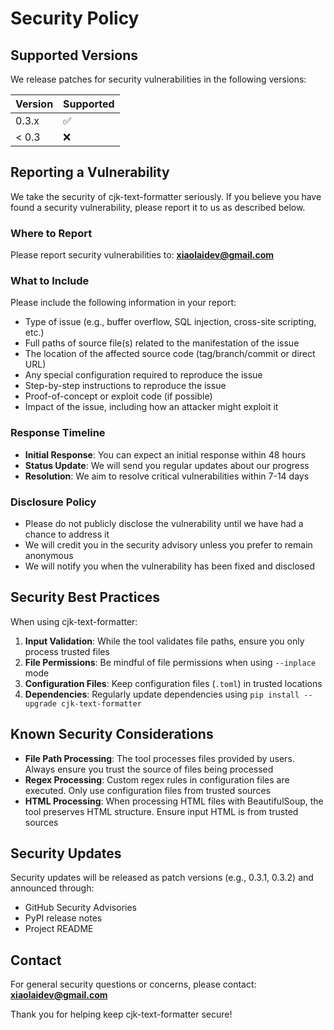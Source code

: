 # Security Policy

## Supported Versions

We release patches for security vulnerabilities in the following versions:

| Version | Supported          |
| ------- | ------------------ |
| 0.3.x   | :white_check_mark: |
| < 0.3   | :x:                |

## Reporting a Vulnerability

We take the security of cjk-text-formatter seriously. If you believe you have found a security vulnerability, please report it to us as described below.

### Where to Report

Please report security vulnerabilities to:
**xiaolaidev@gmail.com**

### What to Include

Please include the following information in your report:

- Type of issue (e.g., buffer overflow, SQL injection, cross-site scripting, etc.)
- Full paths of source file(s) related to the manifestation of the issue
- The location of the affected source code (tag/branch/commit or direct URL)
- Any special configuration required to reproduce the issue
- Step-by-step instructions to reproduce the issue
- Proof-of-concept or exploit code (if possible)
- Impact of the issue, including how an attacker might exploit it

### Response Timeline

- **Initial Response**: You can expect an initial response within 48 hours
- **Status Update**: We will send you regular updates about our progress
- **Resolution**: We aim to resolve critical vulnerabilities within 7-14 days

### Disclosure Policy

- Please do not publicly disclose the vulnerability until we have had a chance to address it
- We will credit you in the security advisory unless you prefer to remain anonymous
- We will notify you when the vulnerability has been fixed and disclosed

## Security Best Practices

When using cjk-text-formatter:

1. **Input Validation**: While the tool validates file paths, ensure you only process trusted files
2. **File Permissions**: Be mindful of file permissions when using `--inplace` mode
3. **Configuration Files**: Keep configuration files (`.toml`) in trusted locations
4. **Dependencies**: Regularly update dependencies using `pip install --upgrade cjk-text-formatter`

## Known Security Considerations

- **File Path Processing**: The tool processes files provided by users. Always ensure you trust the source of files being processed
- **Regex Processing**: Custom regex rules in configuration files are executed. Only use configuration files from trusted sources
- **HTML Processing**: When processing HTML files with BeautifulSoup, the tool preserves HTML structure. Ensure input HTML is from trusted sources

## Security Updates

Security updates will be released as patch versions (e.g., 0.3.1, 0.3.2) and announced through:

- GitHub Security Advisories
- PyPI release notes
- Project README

## Contact

For general security questions or concerns, please contact:
**xiaolaidev@gmail.com**

Thank you for helping keep cjk-text-formatter secure!
